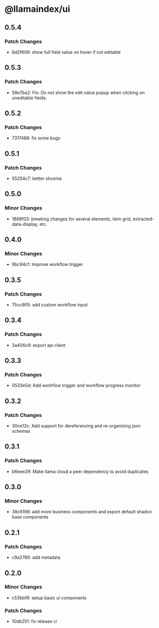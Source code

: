 # @llamaindex/ui

## 0.5.4

### Patch Changes

- 6d2f609: show full field value on hover if not editable

## 0.5.3

### Patch Changes

- 58e7ba2: Fix: Do not show the edit value popup when clicking on uneditable fields.

## 0.5.2

### Patch Changes

- 7317488: fix some bugs

## 0.5.1

### Patch Changes

- 55254c7: better shcema

## 0.5.0

### Minor Changes

- 1868f03: breaking changes for several elements, item grid, extracted-data-display, etc.

## 0.4.0

### Minor Changes

- 9bc94c1: Improve workflow trigger

## 0.3.5

### Patch Changes

- 75cc905: add custom workflow input

## 0.3.4

### Patch Changes

- 3a406c9: export api client

## 0.3.3

### Patch Changes

- 0533e5d: Add workflow trigger and workflow progress monitor

## 0.3.2

### Patch Changes

- 30ce12c: Add support for dereferencing and re-organizing json schemas

## 0.3.1

### Patch Changes

- b6eee29: Make llama cloud a peer dependency to avoid duplicates

## 0.3.0

### Minor Changes

- 38c6198: add more business components and export default shadcn base components

## 0.2.1

### Patch Changes

- c9a2766: add metadata

## 0.2.0

### Minor Changes

- c53bbf9: setup basic ui components

### Patch Changes

- 10db251: fix release ci
